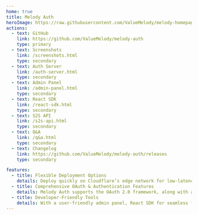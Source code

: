 ```yaml
---
home: true
title: Melody Auth
heroImage: https://raw.githubusercontent.com/ValueMelody/melody-homepage/main/logo.jpg
actions:
  - text: GitHub
    link: https://github.com/ValueMelody/melody-auth
    type: primary
  - text: Screenshots
    link: /screenshots.html
    type: secondary
  - text: Auth Server
    link: /auth-server.html
    type: secondary
  - text: Admin Panel
    link: /admin-panel.html
    type: secondary
  - text: React SDK
    link: /react-sdk.html
    type: secondary
  - text: S2S API
    link: /s2s-api.html
    type: secondary
  - text: Q&A
    link: /q&a.html
    type: secondary
  - text: Changelog
    link: https://github.com/ValueMelody/melody-auth/releases
    type: secondary

features:
  - title: Flexible Deployment Options
    details: Deploy quickly on Cloudflare’s edge network for low-latency global access or choose a self-hosted option with Node.js, Redis, and PostgreSQL for full control over your infrastructure.
  - title: Comprehensive OAuth & Authentication Features
    details: Melody Auth supports the OAuth 2.0 framework, along with advanced features like multi-factor authentication, brute-force protection, role-based access control, and seamless user authorization flows.
  - title: Developer-Friendly Tools
    details: With a user-friendly admin panel, React SDK for seamless front-end integration, and a powerful server-to-server REST API, developers can manage apps, users, and roles easily while ensuring secure communication between services.
---
```

